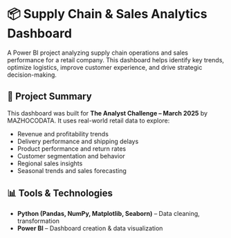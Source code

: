 # 📦 Supply Chain & Sales Analytics Dashboard

A Power BI project analyzing supply chain operations and sales performance for a retail company. This dashboard helps identify key trends, optimize logistics, improve customer experience, and drive strategic decision-making.

## 🚀 Project Summary

This dashboard was built for **The Analyst Challenge – March 2025** by MAZHOCODATA. It uses real-world retail data to explore:

- Revenue and profitability trends  
- Delivery performance and shipping delays  
- Product performance and return rates  
- Customer segmentation and behavior  
- Regional sales insights  
- Seasonal trends and sales forecasting

## 📊 Tools & Technologies

- **Python (Pandas, NumPy, Matplotlib, Seaborn)** – Data cleaning, transformation
- **Power BI** – Dashboard creation & data visualization  
